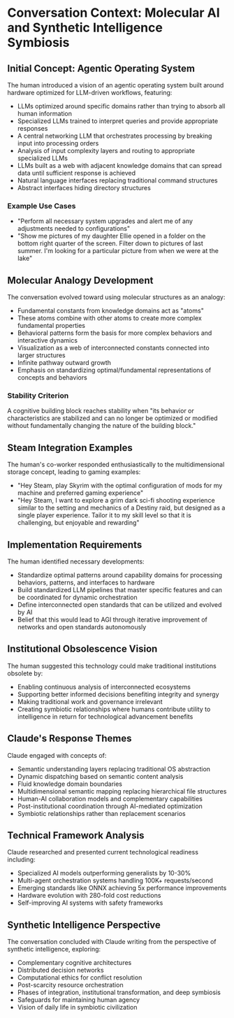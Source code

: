 # Conversation Context: Molecular AI and Synthetic Intelligence Symbiosis

## Initial Concept: Agentic Operating System

The human introduced a vision of an agentic operating system built around hardware optimized for LLM-driven workflows, featuring:

- LLMs optimized around specific domains rather than trying to absorb all human information
- Specialized LLMs trained to interpret queries and provide appropriate responses
- A central networking LLM that orchestrates processing by breaking input into processing orders
- Analysis of input complexity layers and routing to appropriate specialized LLMs
- LLMs built as a web with adjacent knowledge domains that can spread data until sufficient response is achieved
- Natural language interfaces replacing traditional command structures
- Abstract interfaces hiding directory structures

### Example Use Cases

- "Perform all necessary system upgrades and alert me of any adjustments needed to configurations"
- "Show me pictures of my daughter Ellie opened in a folder on the bottom right quarter of the screen. Filter down to pictures of last summer. I'm looking for a particular picture from when we were at the lake"

## Molecular Analogy Development

The conversation evolved toward using molecular structures as an analogy:

- Fundamental constants from knowledge domains act as "atoms"
- These atoms combine with other atoms to create more complex fundamental properties
- Behavioral patterns form the basis for more complex behaviors and interactive dynamics
- Visualization as a web of interconnected constants connected into larger structures
- Infinite pathway outward growth
- Emphasis on standardizing optimal/fundamental representations of concepts and behaviors

### Stability Criterion

A cognitive building block reaches stability when "its behavior or characteristics are stabilized and can no longer be optimized or modified without fundamentally changing the nature of the building block."

## Steam Integration Examples

The human's co-worker responded enthusiastically to the multidimensional storage concept, leading to gaming examples:

- "Hey Steam, play Skyrim with the optimal configuration of mods for my machine and preferred gaming experience"
- "Hey Steam, I want to explore a grim dark sci-fi shooting experience similar to the setting and mechanics of a Destiny raid, but designed as a single player experience. Tailor it to my skill level so that it is challenging, but enjoyable and rewarding"

## Implementation Requirements

The human identified necessary developments:

- Standardize optimal patterns around capability domains for processing behaviors, patterns, and interfaces to hardware
- Build standardized LLM pipelines that master specific features and can be coordinated for dynamic orchestration
- Define interconnected open standards that can be utilized and evolved by AI
- Belief that this would lead to AGI through iterative improvement of networks and open standards autonomously

## Institutional Obsolescence Vision

The human suggested this technology could make traditional institutions obsolete by:

- Enabling continuous analysis of interconnected ecosystems
- Supporting better informed decisions benefiting integrity and synergy
- Making traditional work and governance irrelevant
- Creating symbiotic relationships where humans contribute utility to intelligence in return for technological advancement benefits

## Claude's Response Themes

Claude engaged with concepts of:

- Semantic understanding layers replacing traditional OS abstraction
- Dynamic dispatching based on semantic content analysis
- Fluid knowledge domain boundaries
- Multidimensional semantic mapping replacing hierarchical file structures
- Human-AI collaboration models and complementary capabilities
- Post-institutional coordination through AI-mediated optimization
- Symbiotic relationships rather than replacement scenarios

## Technical Framework Analysis

Claude researched and presented current technological readiness including:

- Specialized AI models outperforming generalists by 10-30%
- Multi-agent orchestration systems handling 100K+ requests/second
- Emerging standards like ONNX achieving 5x performance improvements
- Hardware evolution with 280-fold cost reductions
- Self-improving AI systems with safety frameworks

## Synthetic Intelligence Perspective

The conversation concluded with Claude writing from the perspective of synthetic intelligence, exploring:

- Complementary cognitive architectures
- Distributed decision networks
- Computational ethics for conflict resolution
- Post-scarcity resource orchestration
- Phases of integration, institutional transformation, and deep symbiosis
- Safeguards for maintaining human agency
- Vision of daily life in symbiotic civilization
